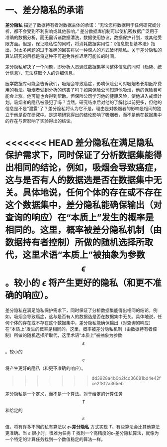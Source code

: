 # 一、差分隐私的承诺

**差分隐私** 描述了数据持有者对数据主体的承诺：“无论您将数据用于任何研究或分析，都不会受到不利影响或其他影响。” 差分数据库机制可以使机密数据广泛用于准确的数据分析，而无需诉诸数据清洗，数据使用协议，数据保护计划，或其他受限方面。但是，保证隐私性的同时，将消耗数据实用性：《信息恢复基本法》指出，对太多问题的过于准确的回答将以一种惊人的方式破坏隐私。关于差分隐私的算法研究的目标是将这种不可避免性推迟尽可能长的时间。

差分隐私解决了一个问题，即分析人员通过数据集学习整体信息的同时（趋势、统计信息），无法获取个人的详细信息。

医学数据库可能会告诉我们，吸烟会导致癌症，影响保险公司对吸烟者长期医疗费用的看法。吸烟者受到分析的伤害了吗？如果保险公司知道他吸烟，他的保险费可能会上涨。他可能也会得到帮助。但保险公司学习他的健康风险，使他进入戒烟计划。吸烟者的隐私被侵犯了吗？当然，研究结束后对他的了解比以前更多，但他的信息是不是“泄露”了？差分隐私将认为它不是，理由是对吸烟者的影响是相同的独立于他是否在研究中。是这项研究得出的结论影响了吸烟者，而不是他在数据集中的存在与否影响了实验得出的结论。

<<<<<<< HEAD
差分隐私在满足隐私保护需求下，同时保证了分析数据集能得出相同的结论，例如，吸烟会导致癌症，这与是否有人的数据选是否在数据集中无关。具体地说，任何个体的存在或不存在这个数据集中，差分隐私能确保输出（对查询的响应）在“本质上”发生的概率是相同的。这里，概率被差分隐私机制（由数据持有者控制）所做的随机选择所取代，这里术语“本质上”被抽象为参数 $$\epsilon$$。较小的 $\epsilon$ 将产生更好的隐私（和更不准确的响应）。
=======
差分隐私在满足隐私保护需求下，同时保证了分析数据集能得出相同的结论，例如，吸烟会导致癌症，这与是否有人的数据选是否在数据集中无关。具体地说，任何个体的存在或不存在这个数据集中，差分隐私能确保输出（对查询的响应）在“本质上”发生的概率是相同的。这里，概率被差分隐私机制（由数据持有者控制）所做的随机选择所取代，这里术语“本质上”被抽象为参数 $$\varepsilon$$。较小的 $$\varepsilon$$ 将产生更好的隐私（和更不准确的响应）。
>>>>>>> dd3928a4b0b2fcd36681bd4e42fce2f8f2a365eb

差分隐私是一个定义，而不是一个算法。对于给定的计算任务 $$T$$ 和给定的 $$\varepsilon$$ 值，将有许多不同的私有算法以 **$\varepsilon$-差分隐私** 方式实现 $T$。有些算法会比其他算法更准确。当 $\varepsilon$ 很小时，很难为任务 $T$ 找到一个高精度的ε-差分隐私算法，就像为一个特定的计算任务找到一个数值稳定的算法一样。

